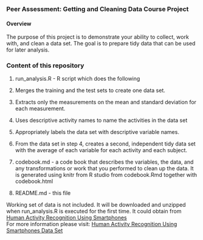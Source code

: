 ### Peer Assessment: Getting and Cleaning Data Course Project

#### Overview
The purpose of this project is to demonstrate your ability to collect, work with, and clean a data set. The goal is to prepare tidy data that can be used for later analysis.

### Content of this repository
1. run_analysis.R - R script which does the following  
  1. Merges the training and the test sets to create one data set.  
  2. Extracts only the measurements on the mean and standard deviation for each measurement.   
  3. Uses descriptive activity names to name the activities in the data set  
  4. Appropriately labels the data set with descriptive variable names.   
  5. From the data set in step 4, creates a second, independent tidy data set with the average of each variable for each activity and each subject.  
  
  
2. codebook.md - a code book that describes the variables, the data, and any transformations or work that you performed to clean up the data. It is generated using knitr from R studio from codebook.Rmd together with codebook.html    

3. README.md - this file  
   
Working set of data is not included. It will be downloaded and unzipped when run_analysis.R is executed for the first time. It could obtain from [Human Activity Recognition Using Smartphones](https://d396qusza40orc.cloudfront.net/getdata%2Fprojectfiles%2FUCI%20HAR%20Dataset.zip)  
For more information please visit: [Human Activity Recognition Using Smartphones Data Set ](http://archive.ics.uci.edu/ml/datasets/Human+Activity+Recognition+Using+Smartphones)
